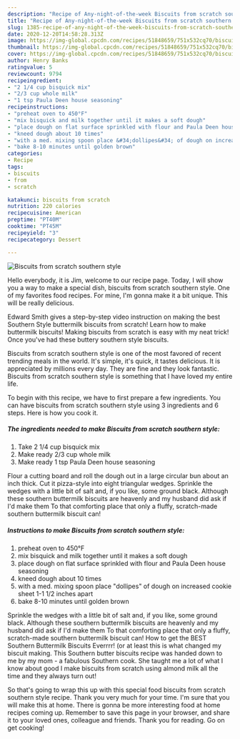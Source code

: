 ```yaml
---
description: "Recipe of Any-night-of-the-week Biscuits from scratch southern style"
title: "Recipe of Any-night-of-the-week Biscuits from scratch southern style"
slug: 1385-recipe-of-any-night-of-the-week-biscuits-from-scratch-southern-style
date: 2020-12-20T14:58:28.313Z
image: https://img-global.cpcdn.com/recipes/51848659/751x532cq70/biscuits-from-scratch-southern-style-recipe-main-photo.jpg
thumbnail: https://img-global.cpcdn.com/recipes/51848659/751x532cq70/biscuits-from-scratch-southern-style-recipe-main-photo.jpg
cover: https://img-global.cpcdn.com/recipes/51848659/751x532cq70/biscuits-from-scratch-southern-style-recipe-main-photo.jpg
author: Henry Banks
ratingvalue: 5
reviewcount: 9794
recipeingredient:
- "2 1/4 cup bisquick mix"
- "2/3 cup whole milk"
- "1 tsp Paula Deen house seasoning"
recipeinstructions:
- "preheat oven to 450°F"
- "mix bisquick and milk together until it makes a soft dough"
- "place dough on flat surface sprinkled with flour and Paula Deen house seasoning"
- "kneed dough about 10 times"
- "with a med. mixing spoon place &#34;dollipes&#34; of dough on increased cookie sheet 1-1 1/2 inches apart"
- "bake 8-10 minutes until golden brown"
categories:
- Recipe
tags:
- biscuits
- from
- scratch

katakunci: biscuits from scratch 
nutrition: 220 calories
recipecuisine: American
preptime: "PT40M"
cooktime: "PT45M"
recipeyield: "3"
recipecategory: Dessert

---
```



![Biscuits from scratch southern style](https://img-global.cpcdn.com/recipes/51848659/751x532cq70/biscuits-from-scratch-southern-style-recipe-main-photo.jpg)

Hello everybody, it is Jim, welcome to our recipe page. Today, I will show you a way to make a special dish, biscuits from scratch southern style. One of my favorites food recipes. For mine, I'm gonna make it a bit unique. This will be really delicious.

Edward Smith gives a step-by-step video instruction on making the best Southern Style buttermilk biscuits from scratch! Learn how to make buttermilk biscuits! Making biscuits from scratch is easy with my neat trick! Once you&#39;ve had these buttery southern style biscuits.

Biscuits from scratch southern style is one of the most favored of recent trending meals in the world. It's simple, it's quick, it tastes delicious. It is appreciated by millions every day. They are fine and they look fantastic. Biscuits from scratch southern style is something that I have loved my entire life.


To begin with this recipe, we have to first prepare a few ingredients. You can have biscuits from scratch southern style using 3 ingredients and 6 steps. Here is how you cook it.

<!--inarticleads1-->

##### The ingredients needed to make Biscuits from scratch southern style:

1. Take 2 1/4 cup bisquick mix
1. Make ready 2/3 cup whole milk
1. Make ready 1 tsp Paula Deen house seasoning


Flour a cutting board and roll the dough out in a large circular bun about an inch thick. Cut it pizza-style into eight triangular wedges. Sprinkle the wedges with a little bit of salt and, if you like, some ground black. Although these southern buttermilk biscuits are heavenly and my husband did ask if I&#39;d make them To that comforting place that only a fluffy, scratch-made southern buttermilk biscuit can! 

<!--inarticleads2-->

##### Instructions to make Biscuits from scratch southern style:

1. preheat oven to 450°F
1. mix bisquick and milk together until it makes a soft dough
1. place dough on flat surface sprinkled with flour and Paula Deen house seasoning
1. kneed dough about 10 times
1. with a med. mixing spoon place &#34;dollipes&#34; of dough on increased cookie sheet 1-1 1/2 inches apart
1. bake 8-10 minutes until golden brown


Sprinkle the wedges with a little bit of salt and, if you like, some ground black. Although these southern buttermilk biscuits are heavenly and my husband did ask if I&#39;d make them To that comforting place that only a fluffy, scratch-made southern buttermilk biscuit can! How to get the BEST Southern Buttermilk Biscuits Everrrr! (or at least this is what changed my biscuit making. This Southern butter biscuits recipe was handed down to me by my mom - a fabulous Southern cook. She taught me a lot of what I know about good I make biscuits from scratch using almond milk all the time and they always turn out! 

So that's going to wrap this up with this special food biscuits from scratch southern style recipe. Thank you very much for your time. I'm sure that you will make this at home. There is gonna be more interesting food at home recipes coming up. Remember to save this page in your browser, and share it to your loved ones, colleague and friends. Thank you for reading. Go on get cooking!
